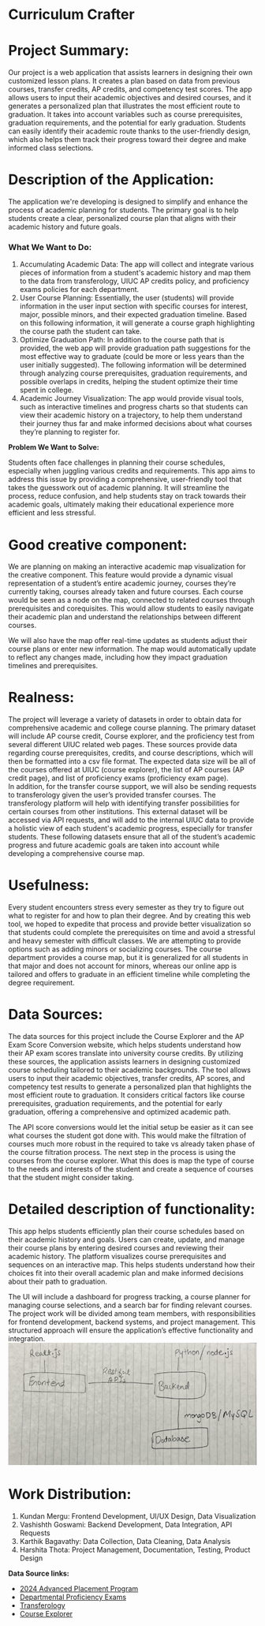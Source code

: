 # Curriculum Crafter

# Project Summary:

Our project is a web application that assists learners in designing their own customized lesson plans. It creates a plan based on data from previous courses, transfer credits, AP credits, and competency test scores. The app allows users to input their academic objectives and desired courses, and it generates a personalized plan that illustrates the most efficient route to graduation. It takes into account variables such as course prerequisites, graduation requirements, and the potential for early graduation. Students can easily identify their academic route thanks to the user-friendly design, which also helps them track their progress toward their degree and make informed class selections.

# Description of the Application:

The application we're developing is designed to simplify and enhance the process of academic planning for students. The primary goal is to help students create a clear, personalized course plan that aligns with their academic history and future goals.

### **What We Want to Do:**

1. Accumulating Academic Data: The app will collect and integrate various pieces of information from a student's academic history and map them to the data from transferology, UIUC AP credits policy, and proficiency exams policies for each department.  
2. User Course Planning: Essentially, the user (students) will provide information in the user input section with specific courses for interest, major, possible minors,  and their expected graduation timeline. Based on this following information, it will generate a course graph highlighting the course path the student can take.   
3. Optimize Graduation Path: In addition to the course path that is provided, the web app will provide graduation path suggestions for the most effective way to graduate (could be more or less years than the user initially suggested). The following information will be determined through analyzing course prerequisites, graduation requirements, and possible overlaps in credits, helping the student optimize their time spent in college.  
4. Academic Journey Visualization: The app would provide visual tools, such as interactive timelines and progress charts so that students can view their academic history on a trajectory, to help them understand their journey thus far and make informed decisions about what courses they’re planning to register for.

**Problem We Want to Solve:**

Students often face challenges in planning their course schedules, especially when juggling various credits and requirements. This app aims to address this issue by providing a comprehensive, user-friendly tool that takes the guesswork out of academic planning. It will streamline the process, reduce confusion, and help students stay on track towards their academic goals, ultimately making their educational experience more efficient and less stressful.

# Good creative component: 

We are planning on making an interactive academic map visualization for the creative component. This feature would provide a dynamic visual representation of a student’s entire academic journey, courses they’re currently taking, courses already taken and future courses. Each course would be seen as a node on the map, connected to related courses through prerequisites and corequisites. This would allow students to easily navigate their academic plan and understand the relationships between different courses.

We will also have the map offer real-time updates as students adjust their course plans or enter new information. The map would automatically update to reflect any changes made, including how they impact graduation timelines and prerequisites. 

# Realness:

The project will leverage a variety of datasets in order to obtain data for comprehensive academic and college course planning. The primary dataset will include AP course credit, Course explorer, and the proficiency test from several different UIUC related web pages. These sources provide data regarding course prerequisites, credits, and course descriptions, which will then be formatted into a csv file format. The expected data size will be all of the courses offered at UIUC (course explorer), the list of AP courses (AP credit page), and list of proficiency exams (proficiency exam page).  
In addition, for the transfer course support, we will also be sending requests to transferology given the user’s provided transfer courses. The transferology platform will help with identifying transfer possibilities for certain courses from other institutions. This external dataset will be accessed via API requests, and will add to the internal UIUC data to provide a holistic view of each student's academic progress, especially for transfer students. These following datasets ensure that all of the student’s academic progress and future academic goals are taken into account while developing a comprehensive course map.

# Usefulness: 

Every student encounters stress every semester as they try to figure out what to register for and how to plan their degree. And by creating this web tool, we hoped to expedite that process and provide better visualization so that students could complete the prerequisites on time and avoid a stressful and heavy semester with difficult classes. We are attempting to provide options such as adding minors or socializing courses. The course department provides a course map, but it is generalized for all students in that major and does not account for minors, whereas our online app is tailored and offers to graduate in an efficient timeline while completing the degree requirement.

# Data Sources:

The data sources for this project include the Course Explorer and the AP Exam Score Conversion website, which helps students understand how their AP exam scores translate into university course credits. By utilizing these sources, the application assists learners in designing customized course scheduling tailored to their academic backgrounds. The tool allows users to input their academic objectives, transfer credits, AP scores, and competency test results to generate a personalized plan that highlights the most efficient route to graduation. It considers critical factors like course prerequisites, graduation requirements, and the potential for early graduation, offering a comprehensive and optimized academic path.

The API score conversions would let the initial setup be easier as it can see what courses the student got done with. This would make the filtration of courses much more robust in the required to take vs already taken phase of the course filtration process. The next step in the process is using the courses from the course explorer. What this does is map the type of course to the needs and interests of the student and create a sequence of courses that the student might consider taking. 

# Detailed description of functionality:

This app helps students efficiently plan their course schedules based on their academic history and goals. Users can create, update, and manage their course plans by entering desired courses and reviewing their academic history. The platform visualizes course prerequisites and sequences on an interactive map. This helps students understand how their choices fit into their overall academic plan and make informed decisions about their path to graduation.

The UI will include a dashboard for progress tracking, a course planner for managing course selections, and a search bar for finding relevant courses. The project work will be divided among team members, with responsibilities for frontend development, backend systems, and project management. This structured approach will ensure the application’s effective functionality and integration.
![My Local Image](./image/curriculum_crafter.png)

# Work Distribution:

1. Kundan Mergu: Frontend Development, UI/UX Design, Data Visualization
2. Vashishth Goswami: Backend Development, Data Integration, API Requests
3. Karthik Bagavathy: Data Collection, Data Cleaning, Data Analysis
4. Harshita Thota: Project Management, Documentation, Testing, Product Design

**Data Source links:**

* [2024 Advanced Placement Program](https://citl.illinois.edu/citl-101/measurement-evaluation/placement-proficiency/cutoffs-2024-2025/2024-advanced-placement-program)  
* [Departmental Proficiency Exams](https://citl.illinois.edu/citl-101/measurement-evaluation/placement-proficiency/proficiency-testing/subjects-with-proficiency-exams)  
* [Transferology](https://www.transferology.com/index.htm)  
* [Course Explorer](https://courses.illinois.edu/)